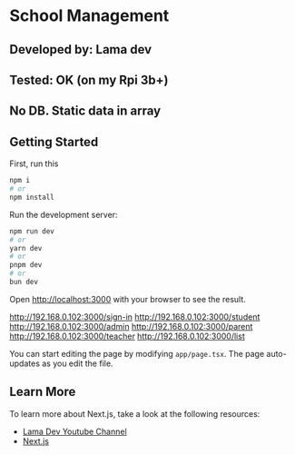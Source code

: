 # School Management

## Developed by: Lama dev

## Tested: OK (on my Rpi 3b+)

## No DB. Static data in array

## Getting Started

First, run this 

```bash
npm i
# or
npm install 
```


Run the development server:

```bash
npm run dev
# or
yarn dev
# or
pnpm dev
# or
bun dev
```

Open [http://localhost:3000](http://localhost:3000) with your browser to see the result.

http://192.168.0.102:3000/sign-in
http://192.168.0.102:3000/student
http://192.168.0.102:3000/admin
http://192.168.0.102:3000/parent
http://192.168.0.102:3000/teacher
http://192.168.0.102:3000/list

You can start editing the page by modifying `app/page.tsx`. The page auto-updates as you edit the file.

## Learn More

To learn more about Next.js, take a look at the following resources:

- [Lama Dev Youtube Channel](https://youtube.com/lamadev) 
- [Next.js](https://nextjs.org/learn)